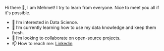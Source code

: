 Hi there 👋, I am Mehmet! I try to learn from everyone. Nice to meet you all if it's possible.
- 👀 I’m interested in Data Science.
- 🌱 I’m currently learning how to use my data knowledge and keep them fresh.
- 💞️ I’m looking to collaborate on open-source projects.
- 📫 How to reach me: [Linkedin](https://www.linkedin.com/in/685-mcn/)
<!---
MCn21thCntry/MCn21thCntry is a ✨ special ✨ repository because its `README.md` (this file) appears on your GitHub profile.
You can click the Preview link to take a look at your changes.
--->
